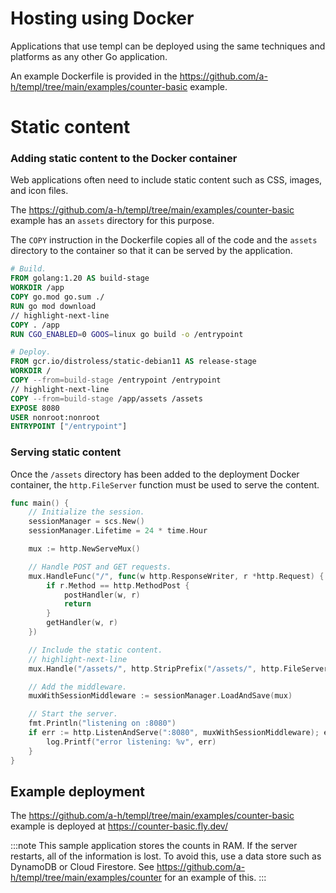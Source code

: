 # Hosting using Docker

Applications that use templ can be deployed using the same techniques and platforms as any other Go application.

An example Dockerfile is provided in the https://github.com/a-h/templ/tree/main/examples/counter-basic example.

# Static content

### Adding static content to the Docker container

Web applications often need to include static content such as CSS, images, and icon files.

The https://github.com/a-h/templ/tree/main/examples/counter-basic example has an `assets` directory for this purpose.

The `COPY` instruction in the Dockerfile copies all of the code and the `assets` directory to the container so that it can be served by the application.

```Dockerfile title="Dockerfile"
# Build.
FROM golang:1.20 AS build-stage
WORKDIR /app
COPY go.mod go.sum ./
RUN go mod download
// highlight-next-line
COPY . /app
RUN CGO_ENABLED=0 GOOS=linux go build -o /entrypoint

# Deploy.
FROM gcr.io/distroless/static-debian11 AS release-stage
WORKDIR /
COPY --from=build-stage /entrypoint /entrypoint
// highlight-next-line
COPY --from=build-stage /app/assets /assets
EXPOSE 8080
USER nonroot:nonroot
ENTRYPOINT ["/entrypoint"]
```

### Serving static content

Once the `/assets` directory has been added to the deployment Docker container, the `http.FileServer` function must be used to serve the content.

```go title="main.go"
func main() {
	// Initialize the session.
	sessionManager = scs.New()
	sessionManager.Lifetime = 24 * time.Hour

	mux := http.NewServeMux()

	// Handle POST and GET requests.
	mux.HandleFunc("/", func(w http.ResponseWriter, r *http.Request) {
		if r.Method == http.MethodPost {
			postHandler(w, r)
			return
		}
		getHandler(w, r)
	})

	// Include the static content.
	// highlight-next-line
	mux.Handle("/assets/", http.StripPrefix("/assets/", http.FileServer(http.Dir("assets"))))

	// Add the middleware.
	muxWithSessionMiddleware := sessionManager.LoadAndSave(mux)

	// Start the server.
	fmt.Println("listening on :8080")
	if err := http.ListenAndServe(":8080", muxWithSessionMiddleware); err != nil {
		log.Printf("error listening: %v", err)
	}
}
```

## Example deployment

The https://github.com/a-h/templ/tree/main/examples/counter-basic example is deployed at https://counter-basic.fly.dev/

:::note
This sample application stores the counts in RAM. If the server restarts, all of the information is lost. To avoid this, use a data store such as DynamoDB or Cloud Firestore. See https://github.com/a-h/templ/tree/main/examples/counter for an example of this.
:::

